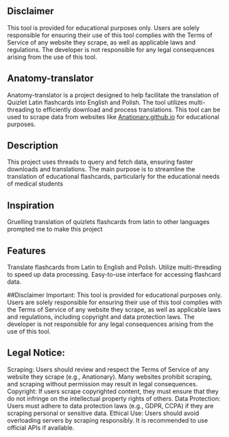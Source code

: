 ## Disclaimer
This tool is provided for educational purposes only. Users are solely responsible for ensuring their use of this tool complies with the Terms of Service of any website they scrape, as well as applicable laws and regulations. The developer is not responsible for any legal consequences arising from the use of this tool.

## Anatomy-translator
Anatomy-translator is a project designed to help facilitate the translation of Quizlet Latin flashcards into English and Polish. The tool utilizes multi-threading to efficiently download and process translations. This tool can be used to scrape data from websites like [Anationary.github.io](https://github.com/Anationary/anationary.github.io) for educational purposes.

## Description
This project uses threads to query and fetch data, ensuring faster downloads and translations. The main purpose is to streamline the translation of educational flashcards, particularly for the educational needs of medical students

## Inspiration
Gruelling translation of quizlets flashcards from latin to other languages prompted me to make this project

## Features
Translate flashcards from Latin to English and Polish.
Utilize multi-threading to speed up data processing.
Easy-to-use interface for accessing flashcard data.

##Disclaimer
Important: This tool is provided for educational purposes only. Users are solely responsible for ensuring their use of this tool complies with the Terms of Service of any website they scrape, as well as applicable laws and regulations, including copyright and data protection laws. The developer is not responsible for any legal consequences arising from the use of this tool.

## Legal Notice:
Scraping: Users should review and respect the Terms of Service of any website they scrape (e.g., Anationary). Many websites prohibit scraping, and scraping without permission may result in legal consequences.
Copyright: If users scrape copyrighted content, they must ensure that they do not infringe on the intellectual property rights of others.
Data Protection: Users must adhere to data protection laws (e.g., GDPR, CCPA) if they are scraping personal or sensitive data.
Ethical Use: Users should avoid overloading servers by scraping responsibly. It is recommended to use official APIs if available.
